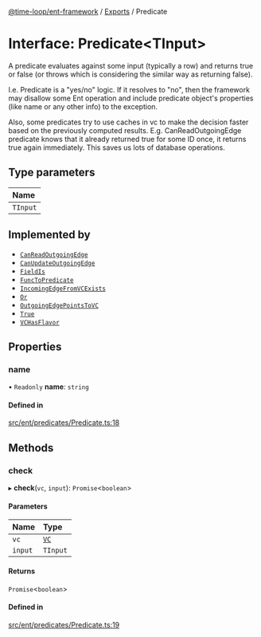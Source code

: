 [@time-loop/ent-framework](../README.md) / [Exports](../modules.md) / Predicate

# Interface: Predicate<TInput\>

A predicate evaluates against some input (typically a row) and returns true
or false (or throws which is considering the similar way as returning false).

I.e. Predicate is a "yes/no" logic. If it resolves to "no", then the
framework may disallow some Ent operation and include predicate object's
properties (like name or any other info) to the exception.

Also, some predicates try to use caches in vc to make the decision faster
based on the previously computed results. E.g. CanReadOutgoingEdge predicate
knows that it already returned true for some ID once, it returns true again
immediately. This saves us lots of database operations.

## Type parameters

| Name |
| :------ |
| `TInput` |

## Implemented by

- [`CanReadOutgoingEdge`](../classes/CanReadOutgoingEdge.md)
- [`CanUpdateOutgoingEdge`](../classes/CanUpdateOutgoingEdge.md)
- [`FieldIs`](../classes/FieldIs.md)
- [`FuncToPredicate`](../classes/FuncToPredicate.md)
- [`IncomingEdgeFromVCExists`](../classes/IncomingEdgeFromVCExists.md)
- [`Or`](../classes/Or.md)
- [`OutgoingEdgePointsToVC`](../classes/OutgoingEdgePointsToVC.md)
- [`True`](../classes/True.md)
- [`VCHasFlavor`](../classes/VCHasFlavor.md)

## Properties

### name

• `Readonly` **name**: `string`

#### Defined in

[src/ent/predicates/Predicate.ts:18](https://github.com/clickup/rest-client/blob/master/src/ent/predicates/Predicate.ts#L18)

## Methods

### check

▸ **check**(`vc`, `input`): `Promise`<`boolean`\>

#### Parameters

| Name | Type |
| :------ | :------ |
| `vc` | [`VC`](../classes/VC.md) |
| `input` | `TInput` |

#### Returns

`Promise`<`boolean`\>

#### Defined in

[src/ent/predicates/Predicate.ts:19](https://github.com/clickup/rest-client/blob/master/src/ent/predicates/Predicate.ts#L19)
